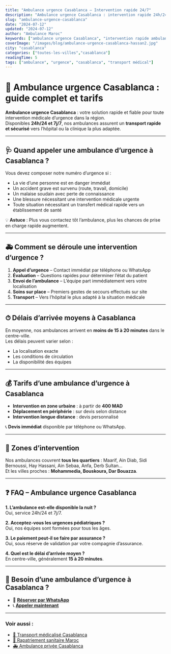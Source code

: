 ```yaml
---
title: "Ambulance urgence Casablanca – Intervention rapide 24/7"
description: "Ambulance urgence Casablanca : intervention rapide 24h/24 et 7j/7, délais moyens 15-20 min, tarifs dès 400 MAD. Appelez maintenant !"
slug: "ambulance-urgence-casablanca"
date: "2024-07-12"
updated: "2024-07-12"
author: "Ambulance Maroc"
keywords: ["ambulance urgence Casablanca", "intervention rapide ambulance", "service ambulance 24/7 Casablanca"]
coverImage: "/images/blog/ambulance-urgence-casablanca-hassan2.jpg"
city: "casablanca"
categories: ["toutes-les-villes","casablanca"]
readingTime: 5
tags: ["ambulance", "urgence", "casablanca", "transport médical"]
---
```


# 🚨 Ambulance urgence Casablanca : guide complet et tarifs

**Ambulance urgence Casablanca** : votre solution rapide et fiable pour toute intervention médicale d’urgence dans la région.  
Disponibles **24h/24 et 7j/7**, nos ambulances assurent un **transport rapide et sécurisé** vers l’hôpital ou la clinique la plus adaptée.

---

## 🩺 Quand appeler une ambulance d’urgence à Casablanca ?

Vous devez composer notre numéro d’urgence si :  
- La vie d’une personne est en danger immédiat  
- Un accident grave est survenu (route, travail, domicile)  
- Un malaise soudain avec perte de connaissance  
- Une blessure nécessitant une intervention médicale urgente  
- Toute situation nécessitant un transfert médical rapide vers un établissement de santé

💡 **Astuce** : Plus vous contactez tôt l’ambulance, plus les chances de prise en charge rapide augmentent.

---

## 🚑 Comment se déroule une intervention d’urgence ?

1. **Appel d’urgence** – Contact immédiat par téléphone ou WhatsApp  
2. **Évaluation** – Questions rapides pour déterminer l’état du patient  
3. **Envoi de l’ambulance** – L’équipe part immédiatement vers votre localisation  
4. **Soins sur place** – Premiers gestes de secours effectués sur site  
5. **Transport** – Vers l’hôpital le plus adapté à la situation médicale

---

## ⏱ Délais d’arrivée moyens à Casablanca

En moyenne, nos ambulances arrivent en **moins de 15 à 20 minutes** dans le centre-ville.  
Les délais peuvent varier selon :  
- La localisation exacte  
- Les conditions de circulation  
- La disponibilité des équipes

---

## 💰 Tarifs d’une ambulance d’urgence à Casablanca

- **Intervention en zone urbaine** : à partir de **400 MAD**  
- **Déplacement en périphérie** : sur devis selon distance  
- **Intervention longue distance** : devis personnalisé

📞 **Devis immédiat** disponible par téléphone ou WhatsApp.

---

## 📍 Zones d’intervention

Nos ambulances couvrent **tous les quartiers** : Maarif, Ain Diab, Sidi Bernoussi, Hay Hassani, Ain Sebaa, Anfa, Derb Sultan…  
Et les villes proches : **Mohammedia, Bouskoura, Dar Bouazza**.

---

## ❓ FAQ – Ambulance urgence Casablanca

**1. L’ambulance est-elle disponible la nuit ?**  
Oui, service 24h/24 et 7j/7.

**2. Acceptez-vous les urgences pédiatriques ?**  
Oui, nos équipes sont formées pour tous les âges.

**3. Le paiement peut-il se faire par assurance ?**  
Oui, sous réserve de validation par votre compagnie d’assurance.

**4. Quel est le délai d’arrivée moyen ?**  
En centre-ville, généralement **15 à 20 minutes**.

---

## 📲 Besoin d’une ambulance d’urgence à Casablanca ?

- 💬 [**Réserver par WhatsApp**](https://wa.me/212777722311?text=Bonjour,+j%E2%80%99ai+besoin+d%E2%80%99une+ambulance+d%E2%80%99urgence+%C3%A0+Casablanca)  
- 📞 [**Appeler maintenant**](tel:+212777722311)

---

### Voir aussi :
- [🏥 Transport médicalisé Casablanca](/blog/transport-medicalise-casablanca)  
- [🛫 Rapatriement sanitaire Maroc](/rapatriement-sanitaire)  
- [🚑 Ambulance privée Casablanca](/blog/ambulance-privee-casablanca-quand-choisir)
